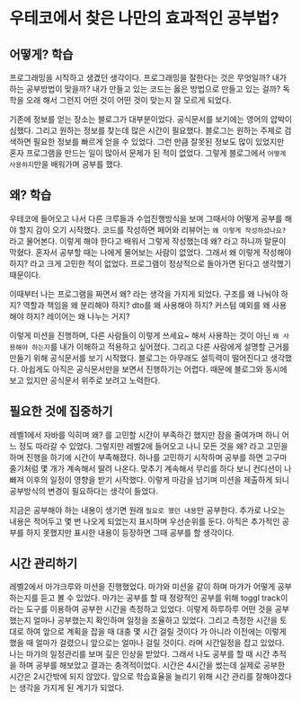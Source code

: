# 우테코에서 찾은 나만의 효과적인 공부법?



## 어떻게? 학습

프로그래밍을 시작하고 생겼던 생각이다. 프로그래밍을 잘한다는 것은 무엇일까? 내가 하는 공부방법이 맞을까? 내가 만들고 있는 코드는 옳은 방법으로 만들고 있는 걸까? 독학을 오래 해서 그런지 어떤 것이 어떤 것이 맞는지 잘 모르게 되었다.



기존에 정보를 얻는 장소는 블로그가 대부분이었다. 공식문서를 보기에는 영어의 압박이 심했다. 그리고 원하는 정보를 찾는데 많은 시간이 필요했다. 블로그는 원하는 주제로 검색하면 필요한 정보를 빠르게 얻을 수 있었다. 그런 만큼 잘못된 정보도 많이 있었지만 혼자 프로그램을 만드는 일이 많아서 문제가 된 적이 없었다. 그렇게 블로그에서 `어떻게 사용하지`만을 배워가며 공부를 했다.



## 왜? 학습

우테코에 들어오고 나서 다른 크루들과 수업진행방식을 보며 그때서야 어떻게 공부를 해야 할지 감이 오기 시작했다. 코드를 작성하면 페어와 리뷰어는 `왜 이렇게 작성하셨나요?` 라고 물어본다. 이렇게 해야 한다고 배워서 그렇게 작성했는데 왜? 라고 하니까 말문이 막혔다. 혼자서 공부할 때는 나에게 물어보는 사람이 없었다. 그래서 왜 이렇게 작성해야 하지? 라고 크게 고민한 적이 없었다. 프로그램이 정상적으로 돌아가면 된다고 생각했기 때문이다.



이때부터 나는 프로그램을 짜면서 왜? 라는 생각을 가지게 되었다.
구조를 왜 나눠야 하지?
역할과 책임을 왜 분리해야 하지?
dto를 왜 사용해야 하지?
커스텀 예외를 왜 사용해야 하지?
레이어는 왜 나누는 거지?



이렇게 미션을 진행하며, 다른 사람들이 이렇게 쓰세요~ 해서 사용하는 것이 아닌 `왜 사용해야 하는지`를 내가 이해하고 적용하고 싶어졌다. 그리고 다른 사람에게 설명할 근거를 만들기 위해 공식문서를 보기 시작했다. 블로그는 아무래도 설득력이 떨어진다고 생각했다. 아쉽게도 아직은 공식문서만을 보면서 진행하기는 어렵다. 때문에 블로그와 동시에 보고 있지만 공식문서 위주로 보려고 노력한다.



## 필요한 것에 집중하기




레벨1에서 자바를 익히며 왜? 를 고민할 시간이 부족하긴 했지만 잠을 줄여가며 하니 어느 정도 따라갈 수 있었다. 그렇지만 레벨2에 들어오고 나니 모든 것을 왜? 라고 고민을 하며 진행을 하기에 시간이 부족해졌다. 하나를 고민하기 시작하며 공부를 하면 고구마 줄기처럼 몇 개가 계속해서 딸려 나온다. 맞추기 계속해서 무리를 하다 보니 컨디션이 나빠져 이후의 일정이 영향을 받기 시작했다. 이렇게 마감을 넘기며 미션을 제출하게 되니 공부방식의 변경이 필요하다는 생각이 들었다.


지금은 공부해야 하는 내용이 생기면 원래 `필요로 했던 내용`만 공부한다. 추가로 나오는 내용은 적어두고 몇 번 나오게 되었는지 표시하며 우선순위를 둔다. 아직은 추가적인 공부를 하지 못했지만 표시한 내용이 등장하면 그때 공부를 할 생각이다.



## 시간 관리하기

레벨2에서 마갸크루와 미션을 진행했었다. 마갸와 미션을 같이 하며 마갸가 어떻게 공부하는지를 듣고 볼 수 있었다. 마갸는 공부를 할 때 정량적인 공부를 위해 toggl track이라는 도구를 이용하여 공부한 시간을 측정하고 있었다. 이렇게 하루하루 어떤 것을 공부했는지 얼마나 공부했는지 확인하며 일정을 조율하고 있었다. 그리고 측정한 시간을 토대로 하여 앞으로 계획을 잡을 때 대충 몇 시간 걸릴 것이다 가 아니라 이전에는 이렇게 했을 때 얼마가 걸렸으니 앞으로는 얼마나 걸릴 것이다. 라며 시간일정을 잡고 있었다. 나는 마갸의 일정관리를 보며 깊은 인상을 받았다. 그래서 나도 공부를 할 때 시간 추적을 하며 공부를 해보았고 결과는 충격적이었다. 시간은 4시간을 썼는데 실제로 공부한 시간은 2시간밖에 되지 않았다. 앞으로 학습효율을 늘리기 위해 시간 관리를 잘해야겠다는 생각을 가지게 된 계기가 되었다.






